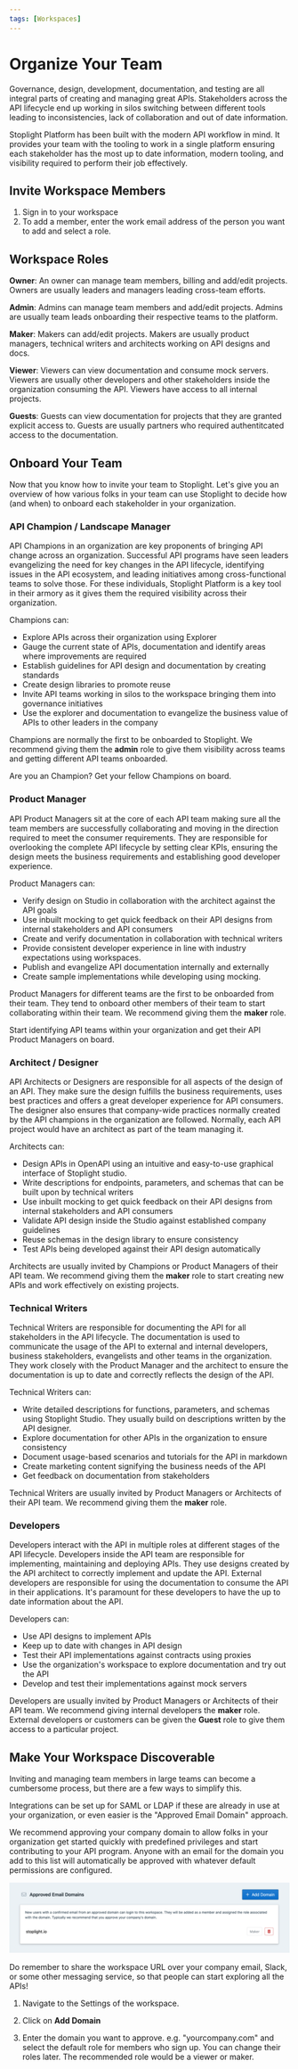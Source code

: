 ```yaml
---
tags: [Workspaces]
---
```


# Organize Your Team

Governance, design, development, documentation, and testing are all integral parts of creating and managing great APIs. Stakeholders across the API lifecycle end up working in silos switching between different tools leading to inconsistencies, lack of collaboration and out of date information. 

Stoplight Platform has been built with the modern API workflow in mind. It provides your team with the tooling to work in a single platform ensuring each stakeholder has the most up to date information, modern tooling, and visibility required to perform their job effectively.  

## Invite Workspace Members

<!--To-Do: Add info about roles-->

1. Sign in to your workspace
2. To add a member, enter the work email address of the person you want to add and select a role.
<!--To-Do: Screenshot-->

## Workspace Roles

**Owner**: An owner can manage team members, billing and add/edit projects. Owners are usually leaders and managers leading cross-team efforts.

**Admin**: Admins can manage team members and add/edit projects. Admins are usually team leads onboarding their respective teams to the platform. 

**Maker**: Makers can add/edit projects. Makers are usually product managers, technical writers and architects working on API designs and docs.

**Viewer**: Viewers can view documentation and consume mock servers. Viewers are usually other developers and other stakeholders inside the organization consuming the API. Viewers have access to all internal projects.

**Guests**: Guests can view documentation for projects that they are granted explicit access to. Guests are usually partners who required authentitcated access to the documentation.

## Onboard Your Team

Now that you know how to invite your team to Stoplight. Let's give you an overview of how various folks in your team can use Stoplight to decide how (and when) to onboard each stakeholder in your organization. 

### API Champion / Landscape Manager

API Champions in an organization are key proponents of bringing API change across an organization. Successful API programs have seen leaders evangelizing the need for key changes in the API lifecycle, identifying issues in the API ecosystem, and leading initiatives among cross-functional teams to solve those. For these individuals, Stoplight Platform is a key tool in their armory as it gives them the required visibility across their organization. 

Champions can:
- Explore APIs across their organization using Explorer
- Gauge the current state of APIs, documentation and identify areas where improvements are required
- Establish guidelines for API design and documentation by creating standards
- Create design libraries to promote reuse
- Invite API teams working in silos to the workspace bringing them into governance initiatives
- Use the explorer and documentation to evangelize the business value of APIs to other leaders in the company

Champions are normally the first to be onboarded to Stoplight. We recommend giving them the **admin** role to give them visibility across teams and getting different API teams onboarded. 

Are you an Champion? Get your fellow Champions on board. 

### Product Manager

API Product Managers sit at the core of each API team making sure all the team members are successfully collaborating and moving in the direction required to meet the consumer requirements. They are responsible for overlooking the complete API lifecycle by setting clear KPIs, ensuring the design meets the business requirements and establishing good developer experience. 

Product Managers can:
- Verify design on Studio in collaboration with the architect against the API goals
- Use inbuilt mocking to get quick feedback on their API designs from internal stakeholders and API consumers
- Create and verify documentation in collaboration with technical writers
- Provide consistent developer experience in line with industry expectations using workspaces.
- Publish and evangelize API documentation internally and externally
- Create sample implementations while developing using mocking.

Product Managers for different teams are the first to be onboarded from their team. They tend to onboard other members of their team to start collaborating within their team. We recommend giving them the **maker** role. 

Start identifying API teams within your organization and get their API Product Managers on board.


### Architect / Designer

API Architects or Designers are responsible for all aspects of the design of an API. They make sure the design fulfills the business requirements, uses best practices and offers a great developer experience for API consumers. The designer also ensures that company-wide practices normally created by the API champions in the organization are followed. Normally, each API project would have an architect as part of the team managing it. 

Architects can:
- Design APIs in OpenAPI using an intuitive and easy-to-use graphical interface of Stoplight studio. 
- Write descriptions for endpoints, parameters, and schemas that can be built upon by technical writers 
- Use inbuilt mocking to get quick feedback on their API designs from internal stakeholders and API consumers
- Validate API design inside the Studio against established company guidelines
- Reuse schemas in the design library to ensure consistency
- Test APIs being developed against their API design automatically

Architects are usually invited by Champions or Product Managers of their API team. We recommend giving them the **maker** role to start creating new APIs and work effectively on existing projects.


### Technical Writers

Technical Writers are responsible for documenting the API for all stakeholders in the API lifecycle. The documentation is used to communicate the usage of the API to external and internal developers, business stakeholders, evangelists and other teams in the organization. They work closely with the Product Manager and the architect to ensure the documentation is up to date and correctly reflects the design of the API.  

Technical Writers can:
- Write detailed descriptions for functions, parameters, and schemas using Stoplight Studio. They usually build on descriptions written by the API designer. 
- Explore documentation for other APIs in the organization to ensure consistency
- Document usage-based scenarios and tutorials for the API in markdown
- Create marketing content signifying the business needs of the API
- Get feedback on documentation from stakeholders

Technical Writers are usually invited by Product Managers or Architects of their API team. We recommend giving them the **maker** role. 


### Developers

Developers interact with the API in multiple roles at different stages of the API lifecycle. Developers inside the API team are responsible for implementing, maintaining and deploying APIs. They use designs created by the API architect to correctly implement and update the API. External developers are responsible for using the documentation to consume the API in their applications. It's paramount for these developers to have the up to date information about the API.

Developers can:
- Use API designs to implement APIs
- Keep up to date with changes in API design
- Test their API implementations against contracts using proxies
- Use the organization's workspace to explore documentation and try out the API
- Develop and test their implementations against mock servers

Developers are usually invited by Product Managers or Architects of their API team. We recommend giving internal developers the **maker** role. External developers or customers can be given the **Guest** role to give them access to a particular project. 

## Make Your Workspace Discoverable

Inviting and managing team members in large teams can become a cumbersome process, but there are a few ways to simplify this. 

Integrations can be set up for SAML or LDAP if these are already in use at your organization, or even easier is the "Approved Email Domain" approach. 

We recommend approving your company domain to allow folks in your organization get started quickly with predefined privileges and start contributing to your API program. Anyone with an email for the domain you add to this list will automatically be approved with whatever default permissions are configured.

![](../assets/images/approved-email.png)

Do remember to share the workspace URL over your company email, Slack, or some other messaging service, so that people can start exploring all the APIs!

1. Navigate to the Settings of the workspace. 

2. Click on **Add Domain**

3. Enter the domain you want to approve. e.g. "yourcompany.com" and select the default role for members who sign up. You can change their roles later. The recommended role would be a viewer or maker. 
